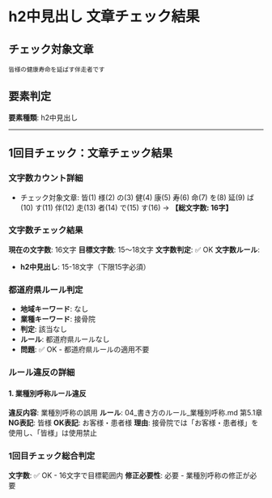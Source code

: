 # h2中見出し 文章チェック結果

## チェック対象文章
```
皆様の健康寿命を延ばす伴走者です
```

## 要素判定
**要素種類**: h2中見出し

---

## 1回目チェック：文章チェック結果

### 文字数カウント詳細
- チェック対象文章: 皆(1) 様(2) の(3) 健(4) 康(5) 寿(6) 命(7) を(8) 延(9) ば(10) す(11) 伴(12) 走(13) 者(14) で(15) す(16) → **【総文字数: 16字】**

### 文字数チェック結果
**現在の文字数**: 16文字
**目標文字数**: 15～18文字
**文字数判定**: ✅ OK
**文字数ルール**:
- **h2中見出し**: 15-18文字（下限15字必須）

### 都道府県ルール判定
- **地域キーワード**: なし
- **業種キーワード**: 接骨院
- **判定**: 該当なし
- **ルール**: 都道府県ルールなし
- **問題**: ✅ OK - 都道府県ルールの適用不要

### ルール違反の詳細

#### 1. 業種別呼称ルール違反
**違反内容**: 業種別呼称の誤用
**ルール**: 04_書き方のルール_業種別呼称.md 第5.1章
**NG表記**: 皆様
**OK表記**: お客様・患者様
**理由**: 接骨院では「お客様・患者様」を使用し、「皆様」は使用禁止

### 1回目チェック総合判定
**文字数**: ✅ OK - 16文字で目標範囲内
**修正必要性**: 必要 - 業種別呼称の修正が必要
